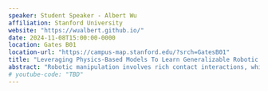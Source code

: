 ```yaml
---
speaker: Student Speaker - Albert Wu
affiliation: Stanford University
website: "https://wualbert.github.io/"
date: 2024-11-08T15:00:00-0000
location: Gates B01
location-url: "https://campus-map.stanford.edu/?srch=GatesB01"
title: "Leveraging Physics-Based Models To Learn Generalizable Robotic Manipulation"
abstract: "Robotic manipulation involves rich contact interactions, which pose significant challenges in producing effective manipulation policies. While model-based planners have achieved great success in continuous systems, their performance typically breaks down when dealing with the complex, discontinuous contact dynamics in manipulation tasks. On the other hand, behavior cloning and reinforcement learning have demonstrated success in fine-grained manipulation, but often struggle with generalization beyond the specific scenarios encountered during training. In this talk, I will explore how incorporating physical models can enable efficient learning of robust manipulation policies. I will present a series of projects that demonstrate how integrating physics priors and contact constraints into learning pipelines can facilitate the execution of sophisticated dexterous and nonprehensile tasks across a wide range of simulation and hardware environments."
# youtube-code: "TBD"
---
```

